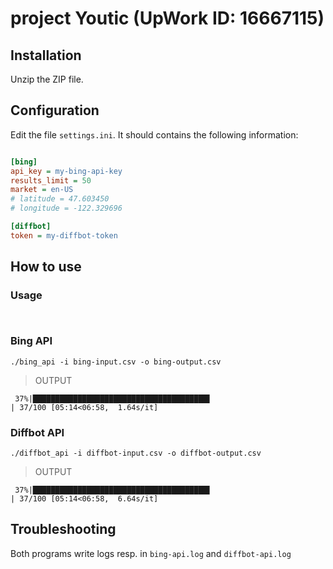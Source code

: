 # project Youtic (UpWork ID: 16667115)

## Installation

Unzip the ZIP file.

## Configuration

Edit the file `settings.ini`. It should contains the following information:
```ini

[bing]
api_key = my-bing-api-key
results_limit = 50
market = en-US
# latitude = 47.603450
# longitude = -122.329696

[diffbot]
token = my-diffbot-token

```

## How to use

### Usage

```


```
### Bing API

```shell
./bing_api -i bing-input.csv -o bing-output.csv
```
> OUTPUT
```
 37%|███████████████████████████████████████▌                                                                   | 37/100 [05:14<06:58,  1.64s/it]
```

### Diffbot API

```shell
./diffbot_api -i diffbot-input.csv -o diffbot-output.csv
```
> OUTPUT
```
 37%|███████████████████████████████████████▌                                                                   | 37/100 [05:14<06:58,  6.64s/it]
```


## Troubleshooting

Both programs write logs resp. in `bing-api.log` and `diffbot-api.log`
